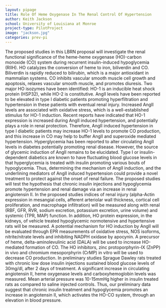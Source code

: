 ```yaml
---
layout: pipage
title: Role Of Heme Oxygenase In The Renal Control Of Hypertension
author: Keith Jackson
school: University of Louisiana at Monroe
project-type: PilotProject
image: "jackson.jpg"
categories: prev-pi
---
```


<p>The proposed studies in this LBRN proposal will investigate the renal functional significance of the heme-heme oxygenase (HO)-carbon monoxide (CO) system during recurrent insulin-induced hypoglycemia (RIIH). HO catalyzes the conversion of heme to iron, biliverdin and CO. Biliverdin is rapidly reduced to bilirubin, which is a major antioxidant in mammalian systems. CO inhibits vascular smooth muscle cell growth and apoptosis, relaxes vascular smooth muscle, and promotes diuresis. Two major HO isozymes have been identified: HO-1 is an inducible heat shock protein (HSP32), while HO-2 is constitutive. AngII levels have been reported to be elevated in type I diabetic patients promoting hyperfiltration and hypertension in these patients with eventual renal injury. Increased AngII levels are associated with oxidative stress, which is a well-established stimulus for HO-1 induction. Recent reports have indicated that HO-1 expression is increased during AngII induced hypertension, and potentially plays a role in renal protection. Therefore, AngII induced hypertension in type I diabetic patients may increase HO-1 levels to promote CO production, and this increase in CO may help to buffer AngII and superoxide mediated hypertension. Hyperglycemia has been reported to alter circulating AngII levels in diabetes potentially promoting renal disease. However, the source of glycemic induction of AngII remains to be elucidated. Type I or insulin- dependent diabetics are known to have fluctuating blood glucose levels in that hyperglycemia is treated with insulin promoting various bouts of hypoglycemia. Thus, determining the mechanism of AngII induction, and the underlining mediators of AngII induced hypertension could provide a novel treatment to protect against the onset of renal failure. The proposed studies will test the hypothesis that chronic insulin injections and hypoglycemia promote hypertension and renal damage via an increase in renal angiotensin II. In the proposed studies indices of renal injury (alpha-Actin expression in mesangial cells, afferent arteriolar wall thickness, cortical cell proliferation, and macrophage infiltration) will be measured along with renal (RBF, GFR, RVR, sodium excretion, potassium excretion, urine volume) and systemic (TPR, MAP) function. In addition, HO protein expression, in the kidneys, of vehicle treated hypoglycemic normotensive and hypertensive rats will be measured. A potential mechanism for HO induction by AngII will be evaluated through EPR measurements of oxidative stress, NOS isoforms, nitrite/nitrate levels and inhibiting NADPH oxidase by apocynin. A precursor of heme, delta-aminolevulinic acid (DALA) will be used to increase HO-mediated formation of CO. The HO inhibitors, zinc protoporphyrin-IX (ZnPP) in vivo and chromium mesoporphyrin (CrMP) in vitro will be used to decrease CO production. In preliminary studies Sprague Dawley rats treated with chronic low dose insulin injections sustained blood glucose levels of 30mg/dl, after 2 days of treatment. A significant increase in circulating angiotensin II, heme oxygenase levels and carboxyhemoglobin levels was measured. Mean arterial pressure was 10-15mmHg higher in insulin treated rats as compared to saline injected controls. Thus, our preliminary data suggest that chronic insulin treatment and hypoglycemia promotes an increase in angiotensin II, which activates the HO-CO system, through an elevation in blood pressure.
  </p>
